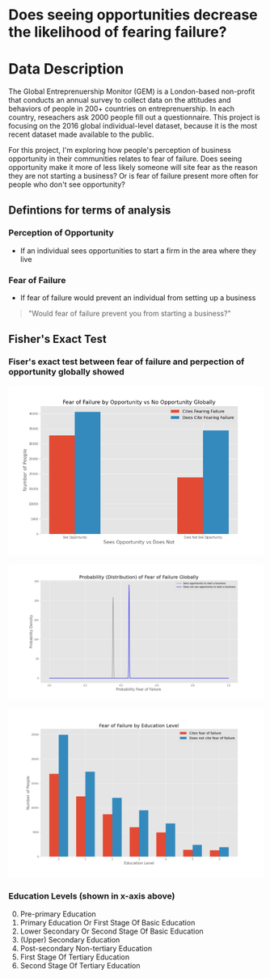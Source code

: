 # Does seeing opportunities decrease the likelihood of fearing failure?

# Data Description

The Global Entreprenuership Monitor (GEM) is a London-based non-profit that conducts an annual survey to collect data on the attitudes and behaviors of people in 200+ countries on entreprenuership. In each country, reseachers ask 2000 people fill out a questionnaire. This project is focusing on the 2016 global individual-level dataset, because it is the most recent dataset made available to the public. 

For this project, I'm exploring how people's perception of business opportunity in their communities relates to fear of failure. Does seeing opportunity make it more of less likely someone will site fear as the reason they are not starting a business? Or is fear of failure present more often for people who don't see opportunity? 

## Defintions for terms of analysis

### Perception of Opportunity 
* If an individual sees opportunities to start a firm in the area where they live

### Fear of Failure  
* If fear of failure would prevent an individual from setting up a business

> 
>"Would fear of failure prevent you from starting a business?"
>

## Fisher's Exact Test

### Fiser's exact test between fear of failure and perpection of opportunity globally showed 

![histogram for fear of failure vs opportunity ](img/fisher_hist.png)

![Comparison of groups and how they cite fear of failure](img/Bayes_AB_prob.png)


![histogram of fear of failure across different levels of education](img/Fear_education.png)

### Education Levels (shown in x-axis above)
0. Pre-primary Education
1. Primary Education Or First Stage Of Basic Education
2. Lower  Secondary Or Second Stage Of Basic Education
3. (Upper) Secondary Education
4. Post-secondary Non-tertiary Education
5. First Stage Of Tertiary Education
6. Second Stage Of Tertiary Education


